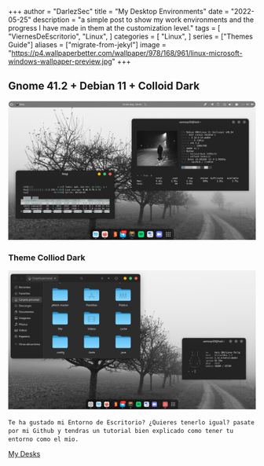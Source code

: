 +++
author = "DarlezSec"
title = "My Desktop Environments"
date = "2022-05-25"
description = "a simple post to show my work environments and the progress I have made in them at the customization level."
tags = [
"ViernesDeEscritorio",
"Linux",
]
categories = [
"Linux",
]
series = ["Themes Guide"]
aliases = ["migrate-from-jekyl"]
image = "https://p4.wallpaperbetter.com/wallpaper/978/168/961/linux-microsoft-windows-wallpaper-preview.jpg"
+++
## Gnome 41.2 + Debian 11 + Colloid Dark


![](my.png)

### Theme Colliod Dark

![](themes.png)

`Te ha gustado mi Entorno de Escritorio? ¿Quieres tenerlo igual? pasate por mi Github y tendras un tutorial bien explicado como tener tu entorno como el mio.`

[My Desks](https://github.com/DarlezSec/My-Desks/)

